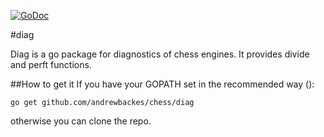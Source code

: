 [![GoDoc](https://godoc.org/github.com/andrewbackes/chess/diag?status.svg)](https://godoc.org/github.com/andrewbackes/chess/diag)

#diag

Diag is a go package for diagnostics of chess engines.
It provides divide and perft functions.

##How to get it
If you have your GOPATH set in the recommended way ([](https://golang.org/doc/code.html#GOPATH)):

```go get github.com/andrewbackes/chess/diag```

otherwise you can clone the repo.